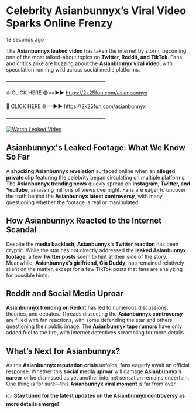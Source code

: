# Celebrity Asianbunnyx’s Viral Video Sparks Online Frenzy

18 seconds ago

The **Asianbunnyx leaked video** has taken the internet by storm, becoming one of the most talked-about topics on **Twitter, Reddit, and TikTok**. Fans and critics alike are buzzing about the **Asianbunnyx viral video**, with speculation running wild across social media platforms.

———————————————————-

🌐 CLICK HERE 🟢==►► https://2k25fun.com/asianbunnyx

🔴 CLICK HERE 🌐==►► https://2k25fun.com/asianbunnyx

———————————————————-

[![Watch Leaked Video](https://miro.medium.com/v2/resize:fit:828/format:webp/1*cilzJN44JGOrTw9NJCrNHA.gif "Watch Leaked Video")](https://2k25fun.com/asianbunnyx)

## **Asianbunnyx's Leaked Footage: What We Know So Far**  
A **shocking Asianbunnyx revelation** surfaced online when an **alleged private clip** featuring the celebrity began circulating on multiple platforms. The **Asianbunnyx trending news** quickly spread on **Instagram, Twitter, and YouTube**, amassing millions of views overnight. Fans are eager to uncover the truth behind the **Asianbunnyx latest controversy**, with many questioning whether the footage is real or manipulated.  

## **How Asianbunnyx Reacted to the Internet Scandal**  
Despite the **media backlash**, **Asianbunnyx’s Twitter reaction** has been cryptic. While the star has not directly addressed the **leaked Asianbunnyx footage**, a few **Twitter posts** seem to hint at their side of the story. Meanwhile, **Asianbunnyx’s girlfriend, Gia Duddy**, has remained relatively silent on the matter, except for a few TikTok posts that fans are analyzing for possible hints.  

## **Reddit and Social Media Uproar**  
**Asianbunnyx trending on Reddit** has led to numerous discussions, theories, and debates. Threads dissecting the **Asianbunnyx controversy** are filled with fan reactions, with some defending the star and others questioning their public image. The **Asianbunnyx tape rumors** have only added fuel to the fire, with internet detectives scrambling for more details.  

## **What’s Next for Asianbunnyx?**  
As the **Asianbunnyx reputation crisis** unfolds, fans eagerly await an official response. Whether this **social media uproar** will damage **Asianbunnyx’s career** or be dismissed as yet another internet sensation remains uncertain. One thing is for sure—this **Asianbunnyx viral moment** is far from over.  

👉 **Stay tuned for the latest updates on the Asianbunnyx controversy as more details emerge!**  
